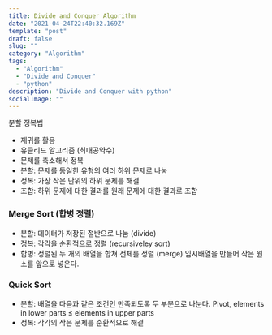 ```yaml
---
title: Divide and Conquer Algorithm
date: "2021-04-24T22:40:32.169Z"
template: "post"
draft: false
slug: ""
category: "Algorithm"
tags:
  - "Algorithm"
  - "Divide and Conquer"
  - "python"
description: "Divide and Conquer with python"
socialImage: ""
---
```


분할 정복법

- 재귀를 활용
- 유클리드 알고리즘 (최대공약수)
- 문제를 축소해서 정복
- 분할: 문제를 동일한 유형의 여러 하위 문제로 나눔
- 정복: 가장 작은 단위의 하위 문제를 해결
- 조합: 하위 문제에 대한 결과를 원래 문제에 대한 결과로 조합

### Merge Sort (합병 정렬)

- 분할: 데이터가 저장된 절반으로 나눔 (divide)
- 정복: 각각을 순환적으로 정렬 (recursiveley sort)
- 합병: 정렬된 두 개의 배열을 합쳐 전체를 정렬 (merge)
  임시배열을 만들어 작은 원소를 앞으로 넣은다.

### Quick Sort

- 분할: 배열을 다음과 같은 조건인 만족되도록 두 부분으로 나눈다.
  Pivot, elements in lower parts ≤ elements in upper parts
- 정복: 각각의 작은 문제를 순환적으로 해결
